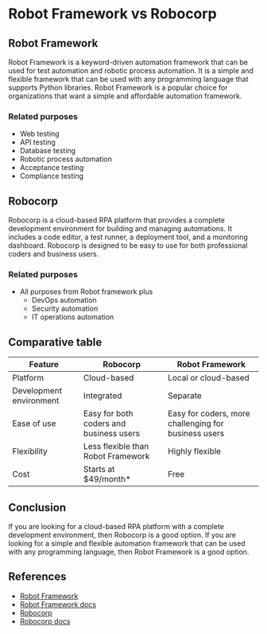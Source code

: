 # Robot Framework vs Robocorp

## Robot Framework
Robot Framework is a keyword-driven automation framework that can be used for test automation and robotic process automation. It is a simple and flexible framework that can be used with any programming language that supports Python libraries. Robot Framework is a popular choice for organizations that want a simple and affordable automation framework.

### Related purposes
* Web testing
* API testing
* Database testing
* Robotic process automation
* Acceptance testing
* Compliance testing

## Robocorp
Robocorp is a cloud-based RPA platform that provides a complete development environment for building and managing automations. It includes a code editor, a test runner, a deployment tool, and a monitoring dashboard. Robocorp is designed to be easy to use for both professional coders and business users.

### Related purposes
* All purposes from Robot framework plus
    * DevOps automation
    * Security automation
    * IT operations automation

## Comparative table

| Feature                 | Robocorp                                | Robot Framework                                      |
|-------------------------|-----------------------------------------|------------------------------------------------------|
| Platform                | Cloud-based                             | Local or cloud-based                                 |
| Development environment | Integrated                              | Separate                                             |
| Ease of use             | Easy for both coders and business users | Easy for coders, more challenging for business users |
| Flexibility             | Less flexible than Robot Framework      | Highly flexible                                      |
| Cost                    | Starts at $49/month*                    | Free                                                 |

## Conclusion

If you are looking for a cloud-based RPA platform with a complete development environment, then Robocorp is a good option. If you are looking for a simple and flexible automation framework that can be used with any programming language, then Robot Framework is a good option.

## References
- [Robot Framework](https://robotframework.org/)
- [Robot Framework docs](https://docs.robotframework.org/docs)
- [Robocorp](https://robocorp.com/)
- [Robocorp docs](https://robocorp.com/docs)